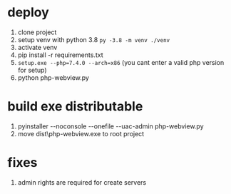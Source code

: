 # deploy

1. clone project
2. setup venv with python 3.8 `py -3.8 -m venv ./venv`
3. activate venv
4. pip install -r requirements.txt
5. `setup.exe --php=7.4.0 --arch=x86` (you cant enter a valid php version for setup)
6. python php-webview.py

# build exe distributable

1.  pyinstaller --noconsole --onefile --uac-admin php-webview.py
2.  move dist\php-webview.exe to root project

# fixes

1. admin rights are required for create servers
